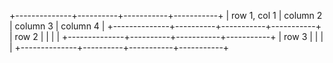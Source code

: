 +--------------+----------+-----------+-----------+
| row 1, col 1 | column 2 | column 3  | column 4  |
+--------------+----------+-----------+-----------+
| row 2        |          |           |           |
+--------------+----------+-----------+-----------+
| row 3        |          |           |           |
+--------------+----------+-----------+-----------+